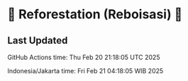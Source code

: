 
# 🌳 Reforestation (Reboisasi) 🌲

## Last Updated

GitHub Actions time: Thu Feb 20 21:18:05 UTC 2025

Indonesia/Jakarta time: Fri Feb 21 04:18:05 WIB 2025
